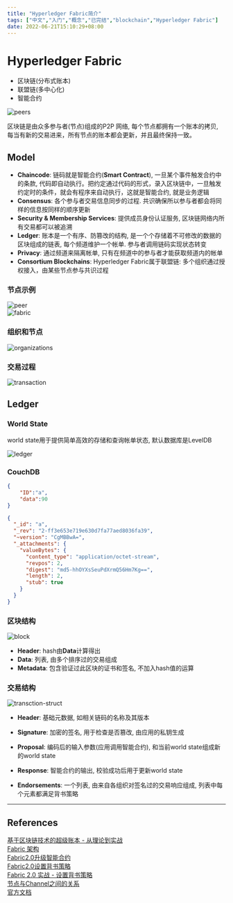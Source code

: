 ```yaml
---
title: "Hyperledger Fabric简介"
tags: ["中文","入门","概念","已完结","blockchain","Hyperledger Fabric"]
date: 2022-06-21T15:10:29+08:00
---
```


# Hyperledger Fabric

* 区块链(分布式账本)
* 联盟链(多中心化)
* 智能合约

![peers](../../../../images/2022/peers.png)  

区块链是由众多参与者(节点)组成的P2P 网络, 每个节点都拥有一个账本的拷贝, 每当有新的交易进来，所有节点的账本都会更新，并且最终保持一致。

## Model
* **Chaincode**: 链码就是智能合约(**Smart Contract**), 一旦某个事件触发合约中的条款, 代码即自动执行。把约定通过代码的形式，录入区块链中，一旦触发约定时的条件，就会有程序来自动执行，这就是智能合约, 就是业务逻辑  
* **Consensus**: 各个参与者交易信息同步的过程. 共识确保所以参与者都会将同样的信息按同样的顺序更新  
* **Security & Membership Services**: 提供成员身份认证服务, 区块链网络内所有交易都可以被追溯  
* **Ledger**: 账本是一个有序、防篡改的结构, 是一个个存储着不可修改的数据的区块组成的链表, 每个频道维护一个帐单. 参与者调用链码实现状态转变  
* **Privacy**: 通过频道来隔离帐单, 只有在频道中的参与者才能获取频道内的帐单  
* **Consortium Blockchains**: Hyperledger Fabric属于联盟链: 多个组织通过授权接入，由某些节点参与共识过程  

### 节点示例  
![peer](../../../../images/2022/peer.png)  
![fabric](../../../../images/2022/fabric.png)  

### 组织和节点  
![organizations](../../../../images/2022/organizations.png)  

### 交易过程  
![transaction](../../../../images/2022/transaction.png)    

## Ledger

### World State  

world state用于提供简单高效的存储和查询帐单状态, 默认数据库是LevelDB  

![ledger](../../../../images/2022/ledger.png)  
### CouchDB  

```json
{
    "ID":"a",
    "data":90
}
```

```json
{
  "_id": "a",
  "_rev": "2-ff3e653e719e630d7fa77aed8036fa39",
  "~version": "CgMBBwA=",
  "_attachments": {
    "valueBytes": {
      "content_type": "application/octet-stream",
      "revpos": 2,
      "digest": "md5-hhOYXsSeuPdXrmQ56Hm7Kg==",
      "length": 2,
      "stub": true
    }
  }
}
```

### 区块结构 

![block](../../../../images/2022/block.png)  

* **Header**: hash由**Data**计算得出  
* **Data**: 列表, 由多个排序过的交易组成  
* **Metadata**: 包含验证过此区块的证书和签名, 不加入hash值的运算  

### 交易结构    

![transction-struct](../../../../images/2022/transaction-struct.png)  

* **Header**: 基础元数据, 如相关链码的名称及其版本  

* **Signature**:  加密的签名, 用于检查是否篡改, 由应用的私钥生成  

* **Proposal**: 编码后的输入参数(应用调用智能合约), 和当前world state组成新的world state  

* **Response**: 智能合约的输出, 校验成功后用于更新world state  
* **Endorsements**: 一个列表, 由来自各组织对签名过的交易响应组成, 列表中每个元素都满足背书策略  

---

## References
[基于区块链技术的超级账本 - 从理论到实战](https://blog.csdn.net/i042416/article/details/123365393)  
[Fabric 架构](https://zhuanlan.zhihu.com/p/395644879)  
[Fabric2.0升级智能合约](https://blog.csdn.net/weixin_48814364/article/details/115065282)  
[Fabric2.0设置背书策略](https://blog.csdn.net/weixin_48814364/article/details/115672379)  
[Fabric 2.0 实战 - 设置背书策略](https://learnblockchain.cn/article/617)  
[节点与Channel之间的关系](https://zhuanlan.zhihu.com/p/35349072)  
[官方文档](https://hyperledger-fabric.readthedocs.io/en/release-2.2/whatis.html)  